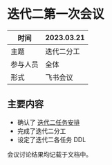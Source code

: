 # 迭代二第一次会议

| 时间     | 2023.03.21 |
| -------- | ---------- |
| 主题     | 迭代二分工 |
| 参与人员 | 全体       |
| 形式     | 飞书会议   |

## 主要内容

- 确认了 [迭代二任务安排](迭代二/迭代二任务安排.md)
- 完成了迭代二分工
- 设定了迭代二各任务 DDL

会议讨论结果均记载于文档中。

